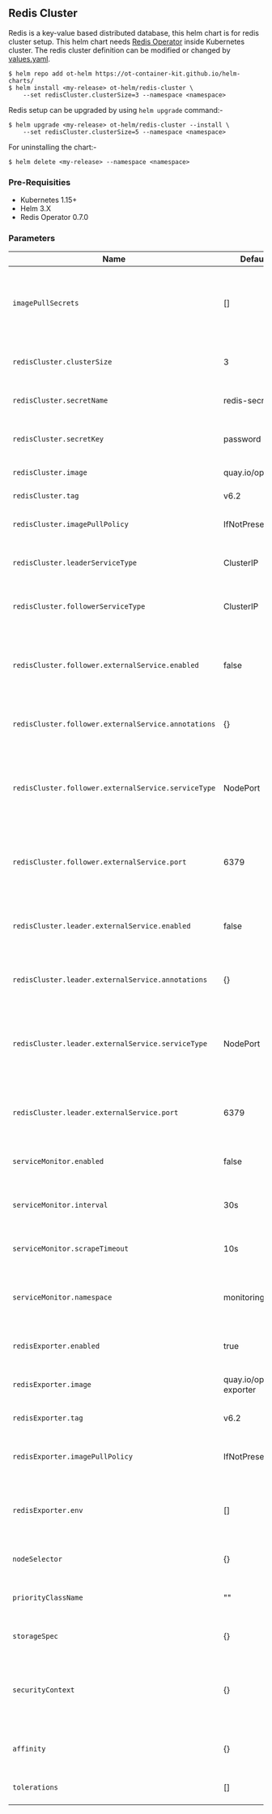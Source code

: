 ## Redis Cluster

Redis is a key-value based distributed database, this helm chart is for redis cluster setup. This helm chart needs [Redis Operator](../redis-operator) inside Kubernetes cluster. The redis cluster definition can be modified or changed by [values.yaml](./values.yaml).

```shell
$ helm repo add ot-helm https://ot-container-kit.github.io/helm-charts/
$ helm install <my-release> ot-helm/redis-cluster \ 
    --set redisCluster.clusterSize=3 --namespace <namespace>
```

Redis setup can be upgraded by using `helm upgrade` command:-

```shell
$ helm upgrade <my-release> ot-helm/redis-cluster --install \ 
    --set redisCluster.clusterSize=5 --namespace <namespace>
```

For uninstalling the chart:-

```shell
$ helm delete <my-release> --namespace <namespace>
```

### Pre-Requisities

- Kubernetes 1.15+
- Helm 3.X
- Redis Operator 0.7.0

### Parameters

|**Name**|**Default Value**|**Description**|
|--------|-----------------|---------------|
|`imagePullSecrets` | [] | List of image pull secrets, in case redis image is getting pull from private registry |
|`redisCluster.clusterSize` | 3 | Size of the redis cluster leader and follower nodes |
|`redisCluster.secretName` | redis-secret | Name of the existing secret in Kubernetes |
|`redisCluster.secretKey` | password | Name of the existing secret key in Kubernetes |
|`redisCluster.image` | quay.io/opstree/redis | Name of the redis image |
|`redisCluster.tag` | v6.2 | Tag of the redis image |
|`redisCluster.imagePullPolicy` | IfNotPresent | Image Pull Policy of the redis image |
|`redisCluster.leaderServiceType` | ClusterIP | Kubernetes service type for Redis Leader |
|`redisCluster.followerServiceType` | ClusterIP | Kubernetes service type for Redis Follower |
|`redisCluster.follower.externalService.enabled`| false | If redis follower service needs to be exposed using LoadBalancer or NodePort |
|`redisCluster.follower.externalService.annotations`| {} | Kubernetes follower service related annotations |
|`redisCluster.follower.externalService.serviceType` | NodePort | Kubernetes follower service type for exposing service, values - ClusterIP, NodePort, and LoadBalancer |
|`redisCluster.follower.externalService.port` | 6379 | Port number on which redis follower external service should be exposed |
|`redisCluster.leader.externalService.enabled`| false | If redis leader service needs to be exposed using LoadBalancer or NodePort |
|`redisCluster.leader.externalService.annotations`| {} | Kubernetes leader service related annotations |
|`redisCluster.leader.externalService.serviceType` | NodePort | Kubernetes leader service type for exposing service, values - ClusterIP, NodePort, and LoadBalancer |
|`redisCluster.leader.externalService.port` | 6379 | Port number on which redis leader external service should be exposed |
|`serviceMonitor.enabled` | false | Servicemonitor to monitor redis with Prometheus |
|`serviceMonitor.interval` | 30s | Interval at which metrics should be scraped. |
|`serviceMonitor.scrapeTimeout` | 10s | Timeout after which the scrape is ended |
|`serviceMonitor.namespace` | monitoring | 	Namespace in which Prometheus operator is running |
|`redisExporter.enabled` | true | Redis exporter should be deployed or not |
|`redisExporter.image` | quay.io/opstree/redis-exporter | Name of the redis exporter image |
|`redisExporter.tag` | v6.2 | Tag of the redis exporter image |
|`redisExporter.imagePullPolicy` | IfNotPresent | Image Pull Policy of the redis exporter image |
|`redisExporter.env` | [] | Extra environment variables which needs to be added in redis exporter|
|`nodeSelector` | {} | NodeSelector for redis statefulset |
|`priorityClassName`| "" | Priority class name for the redis statefulset |
|`storageSpec` | {} | Storage configuration for redis setup |
|`securityContext` | {} | Security Context for redis pods for changing system or kernel level parameters |
|`affinity` | {} | Affinity for node and pods for redis statefulset |
|`tolerations` | [] | Tolerations for redis statefulset |
